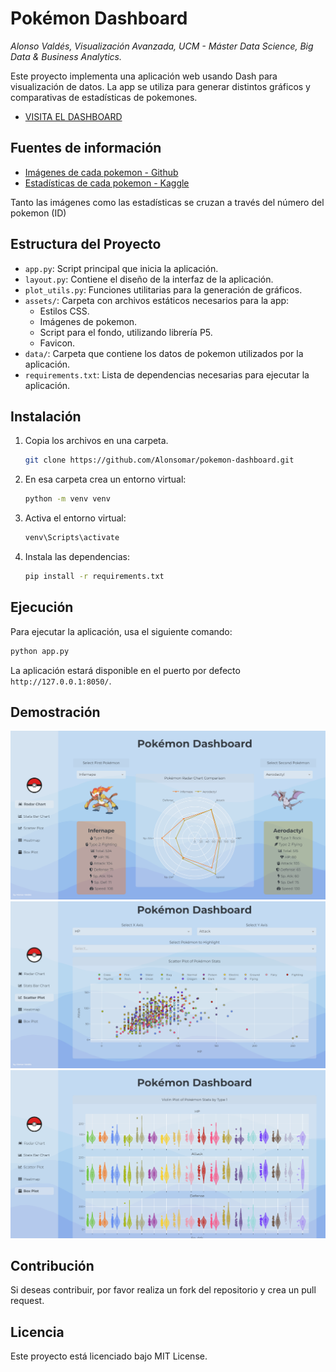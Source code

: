 # Pokémon Dashboard
_Alonso Valdés, Visualización Avanzada, UCM - Máster Data Science, Big Data & Business Analytics._

Este proyecto implementa una aplicación web usando Dash para visualización de datos.
La app se utiliza para generar distintos gráficos y comparativas de estadísticas de pokemones.
- [VISITA EL DASHBOARD](https://pokemon.alonsovaldes.com)

## Fuentes de información
- [Imágenes de cada pokemon - Github](https://github.com/HybridShivam/Pokemon/tree/master)
- [Estadísticas de cada pokemon - Kaggle](https://www.kaggle.com/datasets/abcsds/pokemon)

Tanto las imágenes como las estadísticas se cruzan a través del número del pokemon (ID)

## Estructura del Proyecto
- `app.py`: Script principal que inicia la aplicación.
- `layout.py`: Contiene el diseño de la interfaz de la aplicación.
- `plot_utils.py`: Funciones utilitarias para la generación de gráficos.
- `assets/`: Carpeta con archivos estáticos necesarios para la app:
  - Estilos CSS.
  - Imágenes de pokemon.
  - Script para el fondo, utilizando librería P5. 
  - Favicon.
- `data/`: Carpeta que contiene los datos de pokemon utilizados por la aplicación.
- `requirements.txt`: Lista de dependencias necesarias para ejecutar la aplicación.

## Instalación

1. Copia los archivos en una carpeta.
    ```bash
    git clone https://github.com/Alonsomar/pokemon-dashboard.git
    ```
2. En esa carpeta crea un entorno virtual:
   ```sh
   python -m venv venv
   ```
3. Activa el entorno virtual:
     ```sh
     venv\Scripts\activate
     ```
4. Instala las dependencias:
   ```sh
   pip install -r requirements.txt
   ```

## Ejecución

Para ejecutar la aplicación, usa el siguiente comando:
```sh
python app.py
```

La aplicación estará disponible en el puerto por defecto `http://127.0.0.1:8050/`.


## Demostración
![](https://raw.githubusercontent.com/Alonsomar/pokemon_dashboard/main/captures/main_page.PNG)
![](https://raw.githubusercontent.com/Alonsomar/pokemon_dashboard/main/captures/scatter_plot.PNG)
![](https://raw.githubusercontent.com/Alonsomar/pokemon_dashboard/main/captures/violin_plot.PNG)

## Contribución
Si deseas contribuir, por favor realiza un fork del repositorio y crea un pull request.

## Licencia
Este proyecto está licenciado bajo MIT License.
